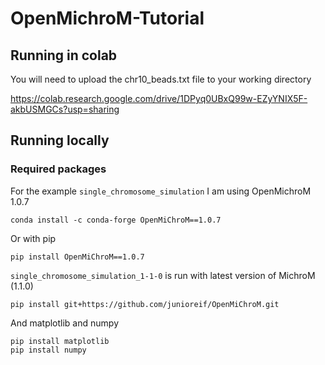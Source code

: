 # OpenMichroM-Tutorial

## Running in colab

You will need to upload the chr10_beads.txt file to your working directory

https://colab.research.google.com/drive/1DPyq0UBxQ99w-EZyYNIX5F-akbUSMGCs?usp=sharing

## Running locally

### Required packages

For the example `single_chromosome_simulation` I am using OpenMichroM 1.0.7

```
conda install -c conda-forge OpenMiChroM==1.0.7
```

Or with pip

```
pip install OpenMiChroM==1.0.7
```

`single_chromosome_simulation_1-1-0` is run with latest version of MichroM (1.1.0)

```
pip install git+https://github.com/junioreif/OpenMiChroM.git
```

And matplotlib and numpy

```
pip install matplotlib
pip install numpy
```
